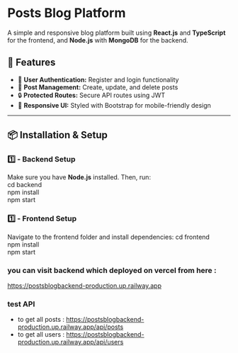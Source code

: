 # **Posts Blog Platform**  

A simple and responsive blog platform built using **React.js** and **TypeScript** for the frontend, and **Node.js** with **MongoDB** for the backend.  

## 🚀 **Features**  
- 🔑 **User Authentication:** Register and login functionality  
- 📝 **Post Management:** Create, update, and delete posts  
- 🔒 **Protected Routes:** Secure API routes using JWT  
- 🎨 **Responsive UI:** Styled with Bootstrap for mobile-friendly design  

---

## 📦 **Installation & Setup**  

### **1️⃣ - Backend Setup**  
Make sure you have **Node.js** installed. Then, run:  
cd backend  
npm install  
npm start 

### **1️⃣ - Frontend Setup**  
Navigate to the frontend folder and install dependencies:
cd frontend  
npm install  
npm start  

### **you can visit backend which deployed on vercel from here :**
https://postsblogbackend-production.up.railway.app

### **test API**
- to get all posts : https://postsblogbackend-production.up.railway.app/api/posts
- to get all users : https://postsblogbackend-production.up.railway.app/api/users


